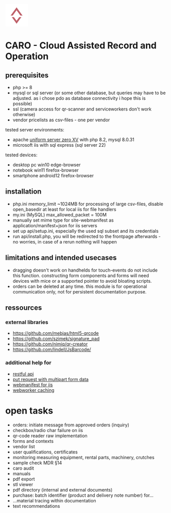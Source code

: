 ![CARO logo](media/favicon/windows11/SmallTile.scale-100.png)
# CARO - Cloud Assisted Record and Operation

## prerequisites
* php >= 8
* mysql or sql server (or some other database, but queries may have to be adjusted. as i chose pdo as database connectivity i hope this is possible)
* ssl (camera access for qr-scanner and serviceworkers don't work otherwise)
* vendor pricelists as csv-files - one per vendor

tested server environments:
* apache [uniform server zero XV](https://uniformserver.com) with php 8.2, mysql 8.0.31
* microsoft iis with sql express (sql server 22)

tested devices:
* desktop pc win10 edge-browser
* notebook win11 firefox-browser
* smartphone android12 firefox-browser

## installation
* php.ini memory_limit ~1024MB for processing of large csv-files, disable open_basedir at least for local iis for file handlers
* my.ini (MySQL) max_allowed_packet = 100M
* manually set mime type for site-webmanifest as application/manifest+json for iis servers
* set up api/setup.ini, especially the used sql subset and its credentials
* run api/install.php, you will be redirected to the frontpage afterwards - no worries, in case of a rerun nothing will happen

## limitations and intended usecases
* dragging doesn't work on handhelds for touch-events do not include this function. constructing form components and forms will need devices with mice or a supported pointer to avoid bloating scripts.
* orders can be deleted at any time. this module is for operational communication only, not for persistent documentation purpose.

## ressources
### external libraries
* https://github.com/mebjas/html5-qrcode
* https://github.com/szimek/signature_pad
* https://github.com/nimiq/qr-creator
* https://github.com/lindell/JsBarcode/

### additional help for
* [restful api](https://www.9lessons.info/2012/05/create-restful-services-api-in-php.html)
* [put request with multipart form data](https://stackoverflow.com/a/18678678)
* [webmanifest for iis](https://stackoverflow.com/questions/49566446/how-can-i-have-iis-properly-serve-webmanifest-files-on-my-web-site)
* [webworker caching](https://developer.chrome.com/docs/workbox/caching-strategies-overview)

# open tasks
* orders: initiate message from approved orders (inquiry)
* checkbox/radio char failure on iis
* qr-code reader raw implementation
* forms and contexts
* vendor list
* user qualifications, certificates
* monitoring measuring equipment, rental parts, machinery, crutches
* sample check MDR §14
* caro audit
* manuals
* pdf export
* stl viewer
* pdf directory (internal and external documents)
* purchase: batch identifier (product and delivery note number) for...
* ...material tracing within documentation
* text recommendations

